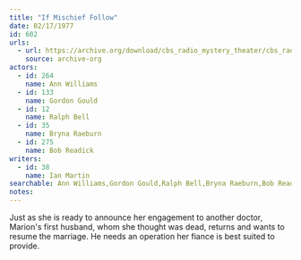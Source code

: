 ```yaml
---
title: "If Mischief Follow"
date: 02/17/1977
id: 602
urls: 
  - url: https://archive.org/download/cbs_radio_mystery_theater/cbs_radio_mystery_theater-0601-0650.zip/cbs_radio_mystery_theater-0601-0650%2Fcbsrmt_0602_if_mischief_follow.mp3
    source: archive-org
actors:  
  - id: 264
    name: Ann Williams  
  - id: 133
    name: Gordon Gould  
  - id: 12
    name: Ralph Bell  
  - id: 35
    name: Bryna Raeburn  
  - id: 275
    name: Bob Readick
writers:  
  - id: 38
    name: Ian Martin
searchable: Ann Williams,Gordon Gould,Ralph Bell,Bryna Raeburn,Bob Readick Ian Martin
notes:  
---
```

Just as she is ready to announce her engagement to another doctor, Marion's first husband, whom she thought was dead, returns and wants to resume the marriage. He needs an operation her fiance is best suited to provide.